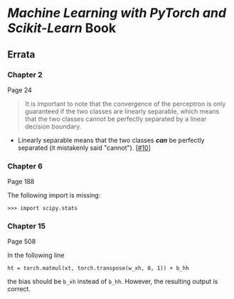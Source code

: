 # *Machine Learning with PyTorch and Scikit-Learn* Book

##  Errata



### Chapter 2



Page 24

> It is important to note that the convergence of the perceptron is only guaranteed if the two classes are linearly separable, which means that the two classes cannot be perfectly separated by a linear decision boundary. 

- Linearly separable means that the two classes ***can*** be perfectly separated (it mistakenly said "cannot"). [[#10](https://github.com/rasbt/machine-learning-book/issues/10)]


### Chapter 6

Page 188

The following import is missing:

    >>> import scipy.stats



### Chapter 15

Page 508

In the following line

    ht = torch.matmul(xt, torch.transpose(w_xh, 0, 1)) + b_hh
    
the bias should be  `b_xh` instead of `b_hh`. However, the resulting output is correct.
